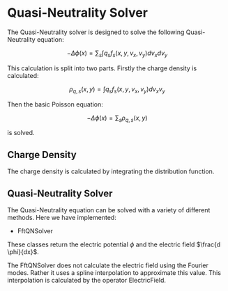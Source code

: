 # Quasi-Neutrality Solver

The Quasi-Neutrality solver is designed to solve the following Quasi-Neutrality equation:

$$ -\Delta \phi(x) = \sum_s \int q_s f_s(x,y,v_x,v_y) dv_x dv_y $$

This calculation is split into two parts. Firstly the charge density is calculated:

$$ \rho_{q,s}(x, y) = \int q_s f_s(x,y,v_x,v_y) dv_x v_y $$

Then the basic Poisson equation:

$$ -\Delta \phi(x) = \sum_s \rho_{q,s}(x,y) $$

is solved.

## Charge Density

The charge density is calculated by integrating the distribution function.

## Quasi-Neutrality Solver

The Quasi-Neutrality equation can be solved with a variety of different methods. Here we have implemented:

- FftQNSolver

These classes return the electric potential $\phi$ and the electric field $\frac{d \phi}{dx}$.

The FftQNSolver does not calculate the electric field using the Fourier modes. Rather it uses a spline interpolation to approximate this value. This interpolation is calculated by the operator ElectricField.

